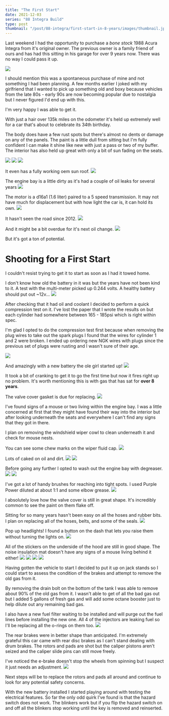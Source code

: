 ```yaml
---
title: "The First Start"
date: 2021-12-03
series: "88 Integra Build"
type: post
thumbnail: "/post/88-integra/first-start-in-8-years/images/thumbnail.jpg"
---
```


Last weekend I had the opportunity to purchase a _bone stock_ 1988 Acura Integra from it's original owner. The previous owner is a family friend of ours and has had this sitting in his garage for over 9 years now. There was no way I could pass it up.

![](images/1.jpg)

I should mention this was a spontaneous purchase of mine and not something I had been planning. A few months earlier I joked with my girlfriend that I wanted to pick up something old and boxy because vehicles from the late 80s - early 90s are now becoming popular due to nostalgia but I never figured I'd end up with this.

I'm very happy I was able to get it.

With just a hair over 135k miles on the odometer it's held up extremely well for a car that's about to celebrate its 34th birthday.

The body does have a few rust spots but there's almost no dents or damage on any of the panels. The paint is a little dull from sitting but I'm fully confident I can make it shine like new with just a pass or two of my buffer. The interior has also held up great with only a bit of sun fading on the seats.

![](images/2.jpg)
![](images/3.jpg)
![](images/4.jpg)

It even has a fully working oem sun roof.
![](images/5.jpg)

The engine bay is a little dirty as it's had a couple of oil leaks for several years
![](images/6.jpg)

The motor is a d16a1 (1.6 liter) paired to a 5 speed transmission. It may not have much for displacement but with how light the car is, it can hold its own.
![](images/7.jpg)

It hasn't seen the road since 2012.
![](images/8.jpg)

And it might be a bit overdue for it's next oil change.
![](images/9.jpg)

But it's got a ton of potential.

# Shooting for a First Start

I couldn't resist trying to get it to start as soon as I had it towed home.

I don't know how old the battery in it was but the years have not been kind to it. A test with the multi-meter picked up 0.244 volts. A healthy battery should put out ~12v...
![](images/10.jpg)

After checking that it had oil and coolant I decided to perform a quick compression test on it. I've lost the paper that I wrote the results on but each cylinder had somewhere between 165 - 185psi which is right within spec.

I'm glad I opted to do the compression test first because when removing the plug wires to take out the spark plugs I found that the wires for cylinder 1 and 2 were broken. I ended up ordering new NGK wires with plugs since the previous set of plugs were rusting and I wasn't sure of their age.

![](images/11.jpg)

And amazingly with a new battery the ole girl started up!
![](images/12.jpg)

It took a bit of cranking to get it to go the first time but now it fires right up no problem. It's worth mentioning this is with gas that has sat for **over 8 years**.

The valve cover gasket is due for replacing.
![](images/13.jpg)

I've found signs of a mouse or two living within the engine bay. I was a little concerned at first that they might have found their way into the interior but after looking underneath the seats and everywhere I can't find any signs that they got in there.

I plan on removing the windshield wiper cowl to clean underneath it and check for mouse nests.

You can see some chew marks on the wiper fluid cap.
![](images/14.jpg)

Lots of caked on oil and dirt.
![](images/15.jpg)
![](images/16.jpg)

Before going any further I opted to wash out the engine bay with degreaser.
![](images/17.jpg)
![](images/18.jpg)

I've got a lot of handy brushes for reaching into tight spots. I used Purple Power diluted at about 1:1 and some elbow grease.
![](images/19.jpg)

I absolutely love how the valve cover is still in great shape. It's incredibly common to see the paint on them flake off.

Sitting for so many years hasn't been easy on all the hoses and rubber bits. I plan on replacing all of the hoses, belts, and some of the seals.
![](images/20.jpg)

Pop up headlights! I found a button on the dash that lets you raise them without turning the lights on.
![](images/21.jpg)

All of the stickers on the underside of the hood are still in good shape. The noise insulation mat doesn't have any signs of a mouse living behind it either!
![](images/22.jpg)
![](images/23.jpg)
![](images/24.jpg)
![](images/25.jpg)

Having gotten the vehicle to start I decided to put it up on jack stands so I could start to assess the condition of the brakes and attempt to remove the old gas from it.

By removing the drain bolt on the bottom of the tank I was able to remove about 90% of the old gas from it. I wasn't able to get of all the bad gas out but I added 5 gallons of fresh gas and will add some octane booster just to help dilute out any remaining bad gas.

I also have a new fuel filter waiting to be installed and will purge out the fuel lines before installing the new one. All 4 of the injectors are leaking fuel so I'll be replacing all the o-rings on them too.
![](images/26.jpg)

The rear brakes were in better shape than anticipated. I'm extremely grateful this car came with rear disc brakes as I can't stand dealing with drum brakes. The rotors and pads are shot but the caliper pistons aren't seized and the caliper slide pins can still move freely.

I've noticed the e-brake doesn't stop the wheels from spinning but I suspect it just needs an adjustment.
![](images/27.jpg)

Next steps will be to replace the rotors and pads all around and continue to look for any potential safety concerns.

With the new battery installed I started playing around with testing the electrical features. So far the only odd quirk I’ve found is that the hazard switch does not work. The blinkers work but if you flip the hazard switch on and off all the blinkers stop working until the key is removed and reinserted.

